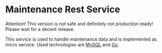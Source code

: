 # Maintenance Rest Service
Attention! This version is not safe and definitely not production ready! Please
wait for a decent release.

This service is used to handle maintenance data and is implemented as micro
service. Used technologies are [MySQL](https://mysql.com/) and
[Go](https://golang.org).